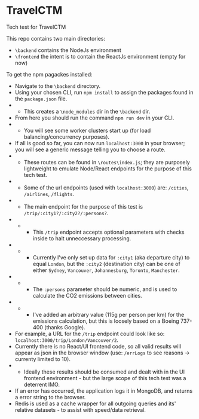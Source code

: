 # TravelCTM

Tech test for TravelCTM

This repo contains two main directories:

-   `\backend` contains the NodeJs environment
-   `\frontend` the intent is to contain the ReactJs environment (empty for now)

To get the npm pagackes installed:

-   Navigate to the `\backend` directory.
-   Using your chosen CLI, run `npm install` to assign the packages found in the `package.json` file.
-   -   This creates a `\node_modules` dir in the `\backend` dir.
-   From here you should run the command `npm run dev` in your CLI.
-   -   You will see some worker clusters start up (for load balancing/concurrency purposes).
-   If all is good so far, you can now run `localhost:3000` in your browser; you will see a generic message telling you to choose a route.
-   -   These routes can be found in `\routes\index.js`; they are purposely lightweight to emulate Node/React endpoints for the purpose of this tech test.
-   -   Some of the url endpoints (used with `localhost:3000`) are: `/cities`, `/airlines`, `/flights`.
-   -   The main endpoint for the purpose of this test is `/trip/:city1?/:city2?/:persons?`.
-   -   -   This `/trip` endpoint accepts optional parameters with checks inside to halt unneccessary processing.
-   -   -   Currently I've only set up data for `:city1` (aka departure city) to equal `London`, but the `:city2` (destination city) can be one of either `Sydney`, `Vancouver`, `Johannesburg`, `Toronto`, `Manchester`.
-   -   -   The `:persons` parameter should be numeric, and is used to calculate the CO2 emissions between cities.
-   -   -   I've added an arbitrary value (115g per person per km) for the emissions calculation, but this is loosely based on a Boeing 737-400 (thanks Google).
-   For example, a URL for the `/trip` endpoint could look like so: `localhost:3000/trip/London/Vancouver/2`.
-   Currently there is no React/UI frontend code, so all valid results will appear as json in the browser window (use: `/errLogs` to see reasons -> currenty limited to 10).
-   -   Ideally these results should be consumed and dealt with in the UI frontend environment - but the large scope of this tech test was a deterrent IMO.
-   If an error has occurred, the application logs it in MongoDB, and returns a error string to the browser.
-   Redis is used as a cache wrapper for all outgoing queries and its' relative datasets - to assist with speed/data retrieval.
